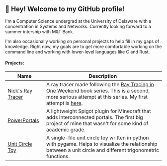 ## 👋 Hey! Welcome to my GitHub profile!

I'm a Computer Science undergrad at the University of Delaware with a 
concentration in Systems and Networks. Currently looking forward to a summer
intership with M&T Bank. 

I'm also occasionally working on personal projects to help fill in my gaps of
knowledge. Right now, my goals are to get more comfortable working on the command
line and working with lower-level languages like C and Rust. 

#### Projects:

| Name | Description |
|------|-------------|
| [Nick's Ray Tracer](https://github.com/nsdigirolamo/nicks-ray-tracer) | A ray tracer made following the [Ray Tracing in One Weekend](https://raytracing.github.io/) book series. This is a second, more serious attempt at this series. My first attempt is [here](https://github.com/nsdigirolamo/ray-tracing-in-one-weekend).|
| [PowerPortals](https://github.com/nsdigirolamo/PowerPortals) | A lightweight Spigot plugin for Minecraft that adds interconnected portals. The first big project of mine that wasn't for some kind of academic grade.|
| [Unit Circle Toy](https://github.com/nsdigirolamo/pygame-unit-circle) | A single-file unit circle toy written in python with pygame. Helps to visualize the relationship between a unit circle and different trigonometric functions.|
